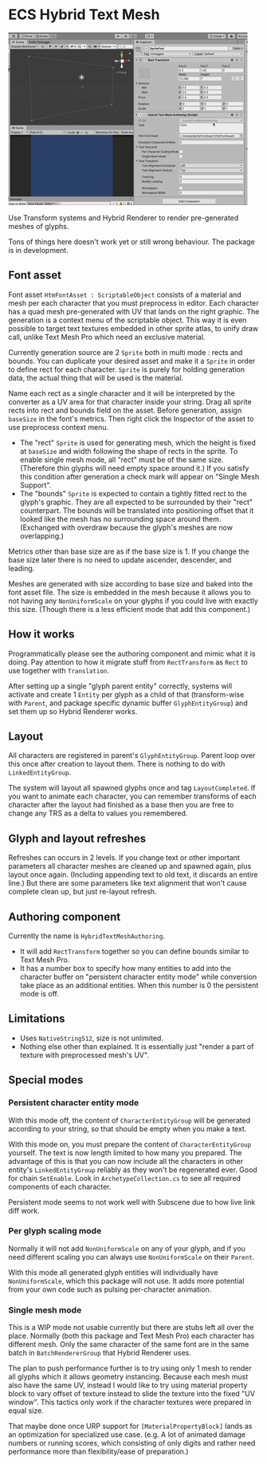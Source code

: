 # ECS Hybrid Text Mesh

![preview](./Images~/preview.gif)

Use Transform systems and Hybrid Renderer to render pre-generated meshes of glyphs.

Tons of things here doesn't work yet or still wrong behaviour. The package is in development.

## Font asset

Font asset `HtmFontAsset : ScriptableObject` consists of a material and mesh per each character that you must preprocess in editor.
Each character has a quad mesh pre-generated with UV that lands on the right graphic. The generation is a context menu of the scriptable object. This way it is even possible to target text textures embedded in other sprite atlas, to unify draw call, unlike Text Mesh Pro which need an exclusive material.

Currently generation source are 2 `Sprite` both in multi mode : rects and bounds. You can duplicate your desired asset and make it a `Sprite` in order to define rect for each character. `Sprite` is purely for holding generation data, the actual thing that will be used is the material.

Name each rect as a single character and it will be interpreted by the converter as a UV area for that character inside your string. Drag all sprite rects into rect and bounds field on the asset. Before generation, assign `baseSize` in the font's metrics. Then right click the Inspector of the asset to use preprocess context menu.

- The "rect" `Sprite` is used for generating mesh, which the height is fixed at `baseSize` and width following the shape of rects in the sprite. To enable single mesh mode, all "rect" must be of the same size. (Therefore thin glyphs will need empty space around it.) If you satisfy this condition after generation a check mark will appear on "Single Mesh Support".
- The "bounds" `Sprite` is expected to contain a tightly fitted rect to the glyph's graphic. They are all expected to be surrounded by their "rect" counterpart. The bounds will be translated into positioning offset that it looked like the mesh has no surrounding space around them. (Exchanged with overdraw because the glyph's meshes are now overlapping.)

Metrics other than base size are as if the base size is 1. If you change the base size later there is no need to update ascender, descender, and leading.

Meshes are generated with size according to base size and baked into the font asset file. The size is embedded in the mesh because it allows you to not having any `NonUniformScale` on your glyphs if you could live with exactly this size. (Though there is a less efficient mode that add this component.)

## How it works

Programmatically please see the authoring component and mimic what it is doing. Pay attention to how it migrate stuff from `RectTransform` as `Rect` to use together with `Translation`.

After setting up a single "glyph parent entity" correctly, systems will activate and create 1 `Entity` per glyph as a child of that (transform-wise with `Parent`, and package specific dynamic buffer `GlyphEntityGroup`) and set them up so Hybrid Renderer works.

## Layout

All characters are registered in parent's `GlyphEntityGroup`. Parent loop over this once after creation to layout them. There is nothing to do with `LinkedEntityGroup`. 

The system will layout all spawned glyphs once and tag `LayoutCompleted`. If you want to animate each character, you can remember transforms of each character after the layout had finished as a base then you are free to change any TRS as a delta to values you remembered.

## Glyph and layout refreshes

Refreshes can occurs in 2 levels. If you change text or other important parameters all character meshes are cleaned up and spawned again, plus layout once again. (Including appending text to old text, it discards an entire line.) But there are some parameters like text alignment that won't cause complete clean up, but just re-layout refresh.

## Authoring component

Currently the name is `HybridTextMeshAuthoring`.

- It will add `RectTransform` together so you can define bounds similar to Text Mesh Pro.
- It has a number box to specify how many entities to add into the character buffer on "persistent character entity mode" while conversion take place as an additional entities. When this number is 0 the persistent mode is off.

## Limitations

- Uses `NativeString512`, size is not unlimited.
- Nothing else other than explained. It is essentially just "render a part of texture with preprocessed mesh's UV".

## Special modes

### Persistent character entity mode

With this mode off, the content of `CharacterEntityGroup` will be generated according to your string, so that should be empty when you make a text.

With this mode on, you must prepare the content of `CharacterEntityGroup` yourself. The text is now length limited to how many you prepared. The advantage of this is that you can now include all the characters in other entity's `LinkedEntityGroup` reliably as they won't be regenerated ever. Good for chain `SetEnable`. Look in `ArchetypeCollection.cs` to see all required components of each character.

Persistent mode seems to not work well with Subscene due to how live link diff work.

### Per glyph scaling mode

Normally it will not add `NonUniformScale` on any of your glyph, and if you need different scaling you can always use `NonUniformScale` on their `Parent`.

With this mode all generated glyph entities will individually have `NonUniformScale`, which this package will not use. It adds more potential from your own code such as pulsing per-character animation.

### Single mesh mode

This is a WIP mode not usable currently but there are stubs left all over the place. Normally (both this package and Text Mesh Pro) each character has different mesh. Only the same character of the same font are in the same batch in `BatchRendererGroup` that Hybrid Renderer uses.

The plan to push performance further is to try using only 1 mesh to render all glyphs which it allows geometry instancing. Because each mesh must also have the same UV, instead I would like to try using material property block to vary offset of texture instead to slide the texture into the fixed "UV window". This tactics only work if the character textures were prepared in equal size.

That maybe done once URP support for `[MaterialPropertyBlock]` lands as an optimization for specialized use case. (e.g. A lot of animated damage numbers or running scores, which consisting of only digits and rather need performance more than flexibility/ease of preparation.)

